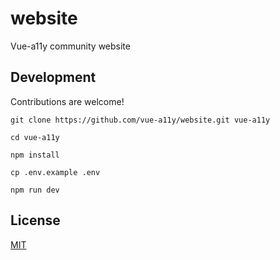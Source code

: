 # website
Vue-a11y community website

## Development
Contributions are welcome!

```shell
git clone https://github.com/vue-a11y/website.git vue-a11y

cd vue-a11y

npm install

cp .env.example .env

npm run dev
```

## License
[MIT](https://github.com/vue-a11y/website/blob/master/LICENSE)